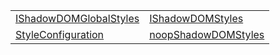 |                                                                                                                               |                                                                                                                         |
| ----------------------------------------------------------------------------------------------------------------------------- | ----------------------------------------------------------------------------------------------------------------------- |
| [IShadowDOMGlobalStyles](https://hamedfathi.gitbook.io/aurelia-2-doc-api/runtime-html/styles/variable/ishadowdomglobalstyles) | [IShadowDOMStyles](https://hamedfathi.gitbook.io/aurelia-2-doc-api/runtime-html/styles/variable/ishadowdomstyles)       |
| [StyleConfiguration](https://hamedfathi.gitbook.io/aurelia-2-doc-api/runtime-html/styles/variable/styleconfiguration)         | [noopShadowDOMStyles](https://hamedfathi.gitbook.io/aurelia-2-doc-api/runtime-html/styles/variable/noopshadowdomstyles) |